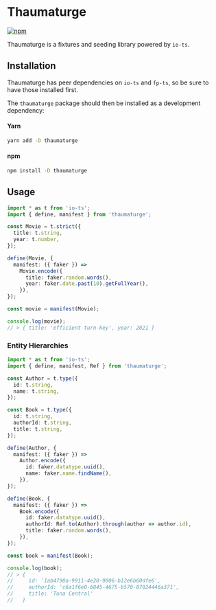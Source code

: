 # Thaumaturge

[![npm](https://img.shields.io/npm/v/thaumaturge.svg?maxAge=3600&style=flat-square)](https://www.npmjs.com/package/thaumaturge)

Thaumaturge is a fixtures and seeding library powered by `io-ts`.

## Installation

Thaumaturge has peer dependencies on `io-ts` and `fp-ts`, so be sure to have those installed first.

The `thaumaturge` package should then be installed as a development dependency:

#### Yarn

```sh
yarn add -D thaumaturge
```

#### npm

```sh
npm install -D thaumaturge
```

## Usage

```ts
import * as t from 'io-ts';
import { define, manifest } from 'thaumaturge';

const Movie = t.strict({
  title: t.string,
  year: t.number,
});

define(Movie, {
  manifest: ({ faker }) =>
    Movie.encode({
      title: faker.random.words(),
      year: faker.date.past(10).getFullYear(),
    }),
});

const movie = manifest(Movie);

console.log(movie);
// > { title: 'efficient turn-key', year: 2021 }
```

### Entity Hierarchies

```ts
import * as t from 'io-ts';
import { define, manifest, Ref } from 'thaumaturge';

const Author = t.type({
  id: t.string,
  name: t.string,
});

const Book = t.type({
  id: t.string,
  authorId: t.string,
  title: t.string,
});

define(Author, {
  manifest: ({ faker }) =>
    Author.encode({
      id: faker.datatype.uuid(),
      name: faker.name.findName(),
    }),
});

define(Book, {
  manifest: ({ faker }) =>
    Book.encode({
      id: faker.datatype.uuid(),
      authorId: Ref.to(Author).through(author => author.id),
      title: faker.random.words(),
    }),
});

const book = manifest(Book);

console.log(book);
// > {
//     id: '1ab4790a-9911-4e20-9006-b12e6b60dfe6',
//     authorId: 'c6a1f6e0-6845-4675-b570-87024446a371',
//     title: 'Tuna Central'
//   }
```
